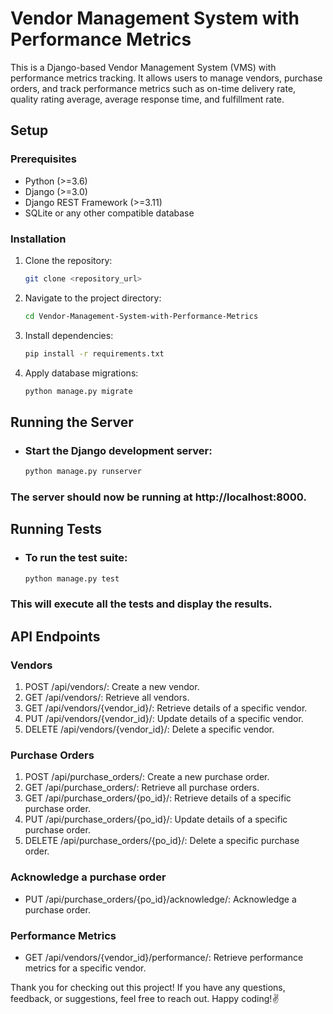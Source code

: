 # Vendor Management System with Performance Metrics

This is a Django-based Vendor Management System (VMS) with performance metrics tracking. It allows users to manage vendors, purchase orders, and track performance metrics such as on-time delivery rate, quality rating average, average response time, and fulfillment rate.

## Setup

### Prerequisites
- Python (>=3.6)
- Django (>=3.0)
- Django REST Framework (>=3.11)
- SQLite or any other compatible database

### Installation

1. Clone the repository:

	```bash
	git clone <repository_url>
	```

2. Navigate to the project directory:
   
	```bash
	cd Vendor-Management-System-with-Performance-Metrics
	```
3. Install dependencies:

	```bash
	pip install -r requirements.txt
	```

4. Apply database migrations:
	```bash
	python manage.py migrate
	```

## Running the Server
- ### Start the Django development server:

	```bash
	python manage.py runserver
	```

### The server should now be running at http://localhost:8000.

## Running Tests
- ### To run the test suite:

	```bash
	python manage.py test
	```

### This will execute all the tests and display the results.

## API Endpoints
### Vendors
1. POST /api/vendors/: Create a new vendor.
2. GET /api/vendors/: Retrieve all vendors.
3. GET /api/vendors/{vendor_id}/: Retrieve details of a specific vendor.
4. PUT /api/vendors/{vendor_id}/: Update details of a specific vendor.
5. DELETE /api/vendors/{vendor_id}/: Delete a specific vendor.
### Purchase Orders
1. POST /api/purchase_orders/: Create a new purchase order.
2. GET /api/purchase_orders/: Retrieve all purchase orders.
3. GET /api/purchase_orders/{po_id}/: Retrieve details of a specific purchase order.
4. PUT /api/purchase_orders/{po_id}/: Update details of a specific purchase order.
5. DELETE /api/purchase_orders/{po_id}/: Delete a specific purchase order.
### Acknowledge a purchase order
- PUT /api/purchase_orders/{po_id}/acknowledge/: Acknowledge a purchase order.
### Performance Metrics
- GET /api/vendors/{vendor_id}/performance/: Retrieve performance metrics for a specific vendor.

Thank you for checking out this project! If you have any questions, feedback, or suggestions, feel free to reach out. Happy coding!✌️
